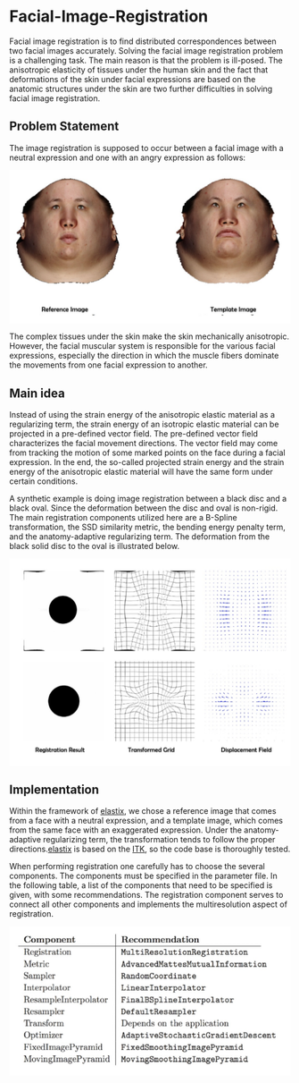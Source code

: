 # Facial-Image-Registration
Facial image registration is to find distributed correspondences between two facial images accurately. Solving the facial image registration problem is a challenging task. The main reason is that the problem is ill-posed. The anisotropic elasticity of tissues under the human skin and the fact that deformations of the skin under facial expressions are based on the anatomic structures under the skin are two further difficulties in solving facial image
registration.

## Problem Statement
The image registration is supposed to occur between a facial image with a neutral expression and one with an angry expression as follows:
<p align="center">
  <img src="https://github.com/keerfish/Facial-Image-Registration/blob/main/imgs/input.jpg" align="center" width="650px"/>
</p>

The complex tissues under the skin make the skin mechanically anisotropic. However, the facial muscular system is responsible for the various facial expressions, especially the direction in which the muscle fibers dominate the movements from one facial expression to another.

## Main idea

Instead of using the strain energy of the anisotropic elastic material as a regularizing term, the strain energy of an isotropic elastic material can be projected in a pre-defined vector field. The pre-defined vector field characterizes the facial movement directions. The vector field may come from tracking the motion of some marked points on the face during a facial expression. In the end, the so-called projected strain energy and the strain energy of the anisotropic elastic material will have the same form under certain conditions.

A synthetic example is doing image registration between a black disc and a black oval. Since the deformation between the disc and oval is non-rigid. The main registration components utilized here are a B-Spline transformation, the SSD similarity metric, the bending energy penalty term, and the anatomy-adaptive regularizing term. The deformation from the black solid disc to the oval is illustrated below.
<p align="center">
  <img src="https://github.com/keerfish/Facial-Image-Registration/blob/main/imgs/synthetic.jpg" align="center" width="650px"/>
</p>

## Implementation
Within the framework of [elastix](http://elastix.isi.uu.nl;), we chose a reference image that comes
from a face with a neutral expression, and a template image, which comes from the same
face with an exaggerated expression. Under the anatomy-adaptive regularizing term, the
transformation tends to follow the proper directions.[elastix](http://elastix.isi.uu.nl;) is based on the [ITK](https://www.itk-engineering.de/gesundheit/robotik/?gad_source=1&gclid=CjwKCAiA1eO7BhATEiwAm0Ee-IeUb_wk3ex-3PqmOxi2apt0lpIKNHlmqJnWK8TsS6s4NpAudrZ-iBoCsnIQAvD_BwE), so the code base is thoroughly tested.  

When performing registration one carefully has to choose the several components. The
components must be specified in the parameter file. In the following table, a list of the components
that need to be specified is given, with some recommendations. The registration
component serves to connect all other components and implements the multiresolution aspect
of registration.

<p align="center">
  <img src="https://github.com/keerfish/Facial-Image-Registration/blob/main/imgs/components.jpg" align="center" width="650px"/>
</p>





